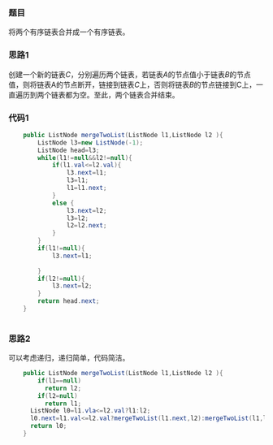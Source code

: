 ### 题目

将两个有序链表合并成一个有序链表。

### 思路1

创建一个新的链表$C$，分别遍历两个链表，若链表$A$的节点值小于链表$B$的节点值，则将链表A的节点断开，链接到链表$C$上，否则将链表$B$的节点链接到C上，一直遍历到两个链表都为空。至此，两个链表合并结束。

### 代码1

```java
	public ListNode mergeTwoList(ListNode l1,ListNode l2 ){
		ListNode l3=new ListNode(-1);
		ListNode head=l3;
		while(l1!=null&&l2!=null){
			if(l1.val<=l2.val){
				l3.next=l1;
				l3=l1;
				l1=l1.next;
			}
			else {
				l3.next=l2;
			    l3=l2;
			    l2=l2.next;
			}	
		}
		if(l1!=null){
			l3.next=l1;
		
		}
		if(l2!=null){
			l3.next=l2;
		}	
		return head.next;
	}
	

```

### 思路2

可以考虑递归，递归简单，代码简洁。

```java
	public ListNode mergeTwoList(ListNode l1,ListNode l2 ){
		if(l1==null)
          return l2;
      	if(l2=null)
          return l1;
      ListNode l0=l1.vla<=l2.val?l1:l2;
      l0.next=l1.val<=l2.val?mergeTwoList(l1.next,l2):mergeTwoList(l1,l2.next);
      return l0;
	}
```


